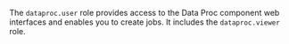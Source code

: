 The `dataproc.user` role provides access to the Data Proc component web interfaces and enables you to create jobs. It includes the `dataproc.viewer` role.